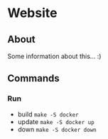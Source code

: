 # Website
## About
<p>Some information about this... :)</p>

## Commands
### Run
- build
```make -S docker```
- update
```make -S docker up```
- down
```make -S docker down```
